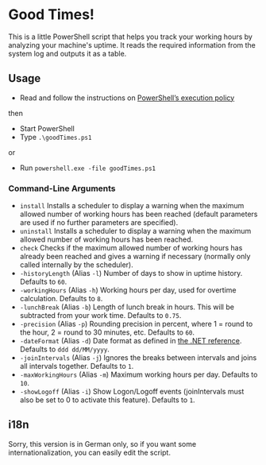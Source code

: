 # Good Times!

This is a little PowerShell script that helps you track your working hours by analyzing your machine's uptime.
It reads the required information from the system log and outputs it as a table.

## Usage

* Read and follow the instructions on [PowerShell’s execution policy][1]

then

* Start PowerShell
* Type `.\goodTimes.ps1` 

or

* Run `powershell.exe -file goodTimes.ps1`


### Command-Line Arguments

* `install`
  Installs a scheduler to display a warning when the maximum allowed number of working hours has been reached (default parameters are used if no further parameters are specified).
* `uninstall`
  Installs a scheduler to display a warning when the maximum allowed number of working hours has been reached.
* `check`
  Checks if the maximum allowed number of working hours has already been reached and gives a warning if necessary (normally only called internally by the scheduler).
* `-historyLength` (Alias `-l`)
  Number of days to show in uptime history. Defaults to `60`.
* `-workingHours` (Alias `-h`)
  Working hours per day, used for overtime calculation. Defaults to `8`.
* `-lunchBreak` (Alias `-b`)
  Length of lunch break in hours. This will be subtracted from your work time. Defaults to `0.75`.
* `-precision` (Alias `-p`)
  Rounding precision in percent, where 1 = round to the hour, 2 = round to 30 minutes, etc. Defaults to `60`.
* `-dateFormat` (Alias `-d`)
  Date format as defined in [the .NET reference][2]. Defaults to `ddd dd/MM/yyyy`.
* `-joinIntervals` (Alias `-j`)
  Ignores the breaks between intervals and joins all intervals together. Defaults to `1`.
* `-maxWorkingHours` (Alias `-m`)
  Maximum working hours per day. Defaults to `10`.
* `-showLogoff` (Alias `-i`)
  Show Logon/Logoff events (joinIntervals must also be set to 0 to activate this feature). Defaults to `1`.


## i18n

Sorry, this version is in German only, so if you want some internationalization, you can easily edit the script. 
 
 
[1]: http://stackoverflow.com/questions/10635/why-are-my-powershell-scripts-not-running
[2]: https://msdn.microsoft.com/en-us/library/8kb3ddd4.aspx?cs-lang=vb#content

